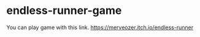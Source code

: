 # endless-runner-game

You can play game with this link. 
https://merveozer.itch.io/endless-runner

